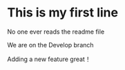 # This is my first line

No one ever reads the readme file

We are on the Develop branch

Adding a new feature great！